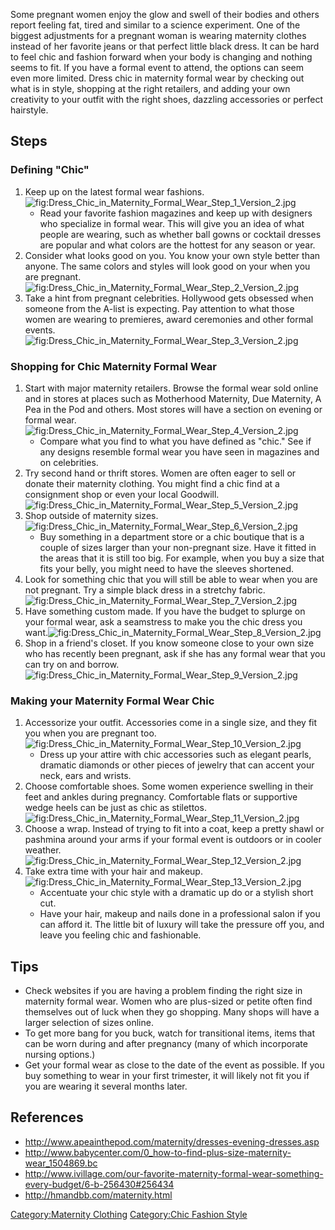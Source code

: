 Some pregnant women enjoy the glow and swell of their bodies and others
report feeling fat, tired and similar to a science experiment. One of
the biggest adjustments for a pregnant woman is wearing maternity
clothes instead of her favorite jeans or that perfect little black
dress. It can be hard to feel chic and fashion forward when your body is
changing and nothing seems to fit. If you have a formal event to attend,
the options can seem even more limited. Dress chic in maternity formal
wear by checking out what is in style, shopping at the right retailers,
and adding your own creativity to your outfit with the right shoes,
dazzling accessories or perfect hairstyle.

## Steps

### Defining "Chic"

1.  Keep up on the latest formal wear
    fashions.![](Dress_Chic_in_Maternity_Formal_Wear_Step_1_Version_2.jpg "fig:Dress_Chic_in_Maternity_Formal_Wear_Step_1_Version_2.jpg")
    -   Read your favorite fashion magazines and keep up with designers
        who specialize in formal wear. This will give you an idea of
        what people are wearing, such as whether ball gowns or cocktail
        dresses are popular and what colors are the hottest for any
        season or year.
2.  Consider what looks good on you. You know your own style better than
    anyone. The same colors and styles will look good on your when you
    are
    pregnant.![](Dress_Chic_in_Maternity_Formal_Wear_Step_2_Version_2.jpg "fig:Dress_Chic_in_Maternity_Formal_Wear_Step_2_Version_2.jpg")
3.  Take a hint from pregnant celebrities. Hollywood gets obsessed when
    someone from the A-list is expecting. Pay attention to what those
    women are wearing to premieres, award ceremonies and other formal
    events.![](Dress_Chic_in_Maternity_Formal_Wear_Step_3_Version_2.jpg "fig:Dress_Chic_in_Maternity_Formal_Wear_Step_3_Version_2.jpg")

### Shopping for Chic Maternity Formal Wear

1.  Start with major maternity retailers. Browse the formal wear sold
    online and in stores at places such as Motherhood Maternity, Due
    Maternity, A Pea in the Pod and others. Most stores will have a
    section on evening or formal
    wear.![](Dress_Chic_in_Maternity_Formal_Wear_Step_4_Version_2.jpg "fig:Dress_Chic_in_Maternity_Formal_Wear_Step_4_Version_2.jpg")
    -   Compare what you find to what you have defined as "chic." See if
        any designs resemble formal wear you have seen in magazines and
        on celebrities.
2.  Try second hand or thrift stores. Women are often eager to sell or
    donate their maternity clothing. You might find a chic find at a
    consignment shop or even your local
    Goodwill.![](Dress_Chic_in_Maternity_Formal_Wear_Step_5_Version_2.jpg "fig:Dress_Chic_in_Maternity_Formal_Wear_Step_5_Version_2.jpg")
3.  Shop outside of maternity
    sizes.![](Dress_Chic_in_Maternity_Formal_Wear_Step_6_Version_2.jpg "fig:Dress_Chic_in_Maternity_Formal_Wear_Step_6_Version_2.jpg")
    -   Buy something in a department store or a chic boutique that is a
        couple of sizes larger than your non-pregnant size. Have it
        fitted in the areas that it is still too big. For example, when
        you buy a size that fits your belly, you might need to have the
        sleeves shortened.
4.  Look for something chic that you will still be able to wear when you
    are not pregnant. Try a simple black dress in a stretchy
    fabric.![](Dress_Chic_in_Maternity_Formal_Wear_Step_7_Version_2.jpg "fig:Dress_Chic_in_Maternity_Formal_Wear_Step_7_Version_2.jpg")
5.  Have something custom made. If you have the budget to splurge on
    your formal wear, ask a seamstress to make you the chic dress you
    want.![](Dress_Chic_in_Maternity_Formal_Wear_Step_8_Version_2.jpg "fig:Dress_Chic_in_Maternity_Formal_Wear_Step_8_Version_2.jpg")
6.  Shop in a friend's closet. If you know someone close to your own
    size who has recently been pregnant, ask if she has any formal wear
    that you can try on and
    borrow.![](Dress_Chic_in_Maternity_Formal_Wear_Step_9_Version_2.jpg "fig:Dress_Chic_in_Maternity_Formal_Wear_Step_9_Version_2.jpg")

### Making your Maternity Formal Wear Chic

1.  Accessorize your outfit. Accessories come in a single size, and they
    fit you when you are pregnant
    too.![](Dress_Chic_in_Maternity_Formal_Wear_Step_10_Version_2.jpg "fig:Dress_Chic_in_Maternity_Formal_Wear_Step_10_Version_2.jpg")
    -   Dress up your attire with chic accessories such as elegant
        pearls, dramatic diamonds or other pieces of jewelry that can
        accent your neck, ears and wrists.
2.  Choose comfortable shoes. Some women experience swelling in their
    feet and ankles during pregnancy. Comfortable flats or supportive
    wedge heels can be just as chic as
    stilettos.![](Dress_Chic_in_Maternity_Formal_Wear_Step_11_Version_2.jpg "fig:Dress_Chic_in_Maternity_Formal_Wear_Step_11_Version_2.jpg")
3.  Choose a wrap. Instead of trying to fit into a coat, keep a pretty
    shawl or pashmina around your arms if your formal event is outdoors
    or in cooler
    weather.![](Dress_Chic_in_Maternity_Formal_Wear_Step_12_Version_2.jpg "fig:Dress_Chic_in_Maternity_Formal_Wear_Step_12_Version_2.jpg")
4.  Take extra time with your hair and
    makeup.![](Dress_Chic_in_Maternity_Formal_Wear_Step_13_Version_2.jpg "fig:Dress_Chic_in_Maternity_Formal_Wear_Step_13_Version_2.jpg")
    -   Accentuate your chic style with a dramatic up do or a stylish
        short cut.
    -   Have your hair, makeup and nails done in a professional salon if
        you can afford it. The little bit of luxury will take the
        pressure off you, and leave you feeling chic and fashionable.

## Tips

-   Check websites if you are having a problem finding the right size in
    maternity formal wear. Women who are plus-sized or petite often find
    themselves out of luck when they go shopping. Many shops will have a
    larger selection of sizes online.
-   To get more bang for you buck, watch for transitional items, items
    that can be worn during and after pregnancy (many of which
    incorporate nursing options.)
-   Get your formal wear as close to the date of the event as possible.
    If you buy something to wear in your first trimester, it will likely
    not fit you if you are wearing it several months later.

## References

-   [<http://www.apeainthepod.com/maternity/dresses-evening-dresses.asp>](http://www.apeainthepod.com/maternity/dresses-evening-dresses.asp)
-   [<http://www.babycenter.com/0_how-to-find-plus-size-maternity-wear_1504869.bc>](http://www.babycenter.com/0_how-to-find-plus-size-maternity-wear_1504869.bc)
-   [<http://www.ivillage.com/our-favorite-maternity-formal-wear-something-every-budget/6-b-256430#256434>](http://www.ivillage.com/our-favorite-maternity-formal-wear-something-every-budget/6-b-256430#256434)
-   [<http://hmandbb.com/maternity.html>](http://hmandbb.com/maternity.html)

[Category:Maternity Clothing](Category:Maternity_Clothing "wikilink")
[Category:Chic Fashion Style](Category:Chic_Fashion_Style "wikilink")